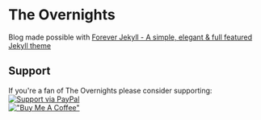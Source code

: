 # The Overnights
Blog made possible with
[Forever Jekyll - A simple, elegant & full featured Jekyll theme](https://forever-jekyll.github.io)

## Support

If you're a fan of The Overnights please consider supporting:  
[![Support via PayPal](https://cdn.jsdelivr.net/gh/twolfson/paypal-github-button@1.0.0/dist/button.svg)](https:///paypal.me/amalone341)  
[!["Buy Me A Coffee"](https://user-images.githubusercontent.com/1376749/120938564-50c59780-c6e1-11eb-814f-22a0399623c5.png)](https://buymeacoffee.com/amalone341)

